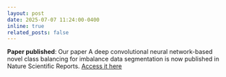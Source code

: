 ```yaml
---
layout: post
date: 2025-07-07 11:24:00-0400
inline: true
related_posts: false
---
```


**Paper published**: Our paper A deep convolutional neural network-based novel class balancing for imbalance data segmentation is now published in Nature Scientific Reports. [Access it here](https://www.nature.com/articles/s41598-025-04952-y) 
